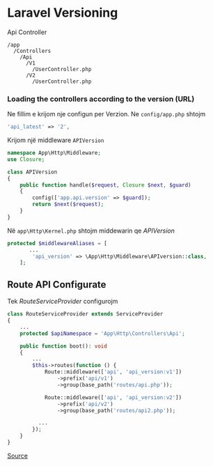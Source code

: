 # Laravel Versioning

Api Controller

```
/app
  /Controllers
    /Api
      /V1
        /UserController.php
      /V2
        /UserController.php
```

### Loading the controllers according to the version (URL)

Ne fillim e krijom nje configun per Verzion. Ne `config/app.php` shtojm

```php
'api_latest' => '2',
```

Krijom një middleware `APIVersion`

```php
namespace App\Http\Middleware;
use Closure;

class APIVersion
{
    public function handle($request, Closure $next, $guard)
    {
        config(['app.api.version' => $guard]);
        return $next($request);
    }
}
```

Në `app\Http\Kernel.php` shtojm middewarin qe _APIVersion_

```php
protected $middlewareAliases = [
       ...
        'api_version' => \App\Http\Middleware\APIversion::class,
    ];
```

## Route API Configurate

Tek _RouteServiceProvider_ configurojm

```php
class RouteServiceProvider extends ServiceProvider
{
    ...
    protected $apiNamespace = 'App\Http\Controllers\Api';

    public function boot(): void
    {
        ...
        $this->routes(function () {
            Route::middleware(['api', 'api_version:v1'])
                ->prefix('api/v1')
                ->group(base_path('routes/api.php'));

            Route::middleware(['api', 'api_version:v2'])
                ->prefix('api/v2')
                ->group(base_path('routes/api2.php'));

          ...
        });
    }
}

```

[Source](https://medium.com/devwarlocks/versioning-your-rest-api-with-laravel-646bcc1f70a4)

